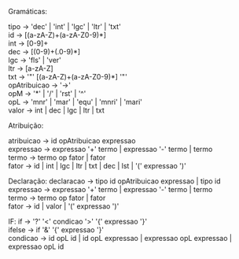 Gramáticas:

tipo &rarr; 'dec' | 'int' | 'lgc' | 'ltr' | 'txt' </br>
id &rarr; [(a-zA-Z)+(a-zA-Z0-9)\*] </br>
int &rarr; [0-9]+  </br>
dec &rarr; [(0-9)+(.0-9)\*]  </br>
lgc &rarr; 'fls' | 'ver' </br>
ltr &rarr; [a-zA-Z] </br>
txt &rarr; '"' [(a-zA-Z)+(a-zA-Z0-9)\*] '"' </br>
opAtribuicao &rarr; '->'  </br>
opM &rarr; '*' | '/' | 'rst' | '^' </br>
opL &rarr; 'mnr' | 'mar' | 'equ' | 'mnri' | 'mari' </br>
valor &rarr; int | dec | lgc | ltr | txt

Atribuição:

atribuicao &rarr; id opAtribuicao expressao </br>
expressao &rarr; expressao '+' termo | expressao '-' termo | termo </br>
termo &rarr; termo op fator | fator </br>
fator &rarr; id | int | lgc | ltr | txt | dec | lst | '(' expressao ')' </br>

Declaração: 
declaracao &rarr; tipo id opAtribuicao expressao | tipo id </br>
expressao &rarr; expressao '+' termo | expressao '-' termo | termo </br>
termo &rarr; termo op fator | fator </br>
fator &rarr; id | valor | '(' expressao ')' </br>

IF:
if &rarr; '?' '<' condicao '>' '{' expressao '}' </br>
ifelse &rarr; if '&' '{' expressao '}' </br>
condicao &rarr; id opL id | id opL expressao | expressao opL expressao | expressao opL id

